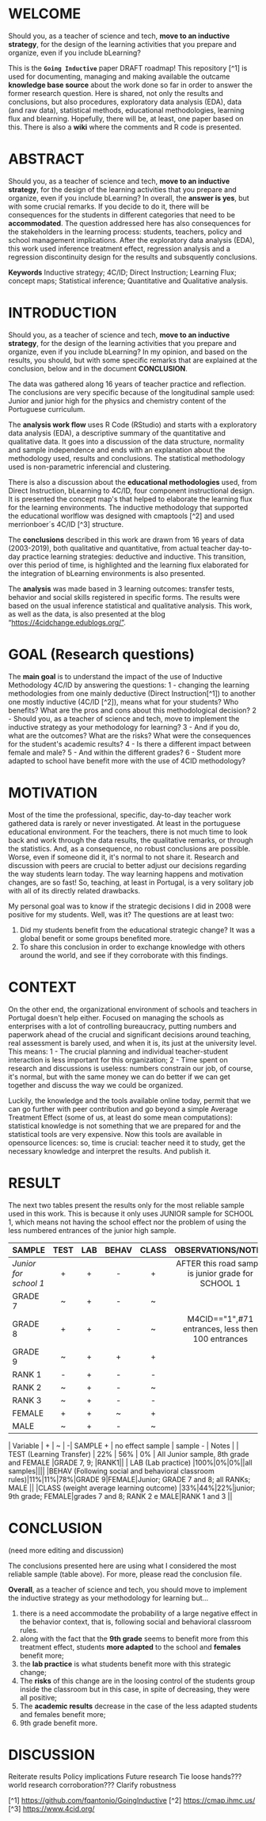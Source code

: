 # WELCOME

Should you, as a teacher of science and tech, **move to an inductive strategy**, for the design of the learning activities that you prepare and organize, even if you include bLearning?

This is the **`Going Inductive`** paper DRAFT roadmap! This repository [^1] is used for documenting, managing and making available the outcame **knowledge base source** about the work done so far in order to answer the former research question. Here is shared, not only the results and conclusions, but also procedures, exploratory data analysis (EDA), data (and raw data), statistical methods, educational methodologies, learning flux and blearning. Hopefully, there will be, at least, one paper based on this. There is also a **wiki** where the comments and R code is presented.

# ABSTRACT

Should you, as a teacher of science and tech, **move to an inductive strategy**, for the design of the learning activities that you prepare and organize, even if you include bLearning? In overall, the **answer is yes**, but with some crucial remarks. If you decide to do it, there will be consequences for the students in different categories that need to be **accommodated**. The question addressed here has also consequences for the stakeholders in the learning process: students, teachers, policy and school management implications. After the exploratory data analysis (EDA), this work used inference treatment effect, regression analysis and a regression discontinuity design for the results and subsquently conclusions.

**Keywords**
Inductive strategy; 4C/ID; Direct Instruction; Learning Flux; concept maps; Statistical inference; Quantitative and Qualitative analysis.

# INTRODUCTION

Should you, as a teacher of science and tech, **move to an inductive strategy**, for the design of the learning activities that you prepare and organize, even if you include bLearning? In my opinion, and based on the results, you should, but with some specific remarks that are explained at the conclusion, below and in the document **CONCLUSION**.

The data was gathered along 16 years of teacher practice and reflection. The conclusions are very specific because of the longitudinal sample used: Junior and junior high for the physics and chemistry content of the Portuguese curriculum. 

The **analysis work flow** uses R Code (RStudio) and starts with a exploratory data analysis (EDA), a descriptive summary of the quantitative and qualitative data. It goes into a discussion of the data structure, normality and sample independence and ends with an explanation about the methodology used, results and conclusions. The statistical methodology used is non-parametric inferencial and clustering. 

There is also a discussion about the **educational methodologies** used, from Direct Instruction, bLearning to 4C/ID, four component instructional design. It is presented the concept map's that helped to elaborate the learning flux for the learning environments. The inductive methodology that supported the educational worlflow was designed with cmaptools [^2] and used merrionboer´s 4C/ID [^3] structure. 

The **conclusions** described in this work are drawn from 16 years of data (2003-2019), both qualitative and quantitative, from actual teacher day-to-day practice learning strategies: deductive and inductive. This transition, over this period of time, is highlighted and the learning flux elaborated for the integration of bLearning environments is also presented. 

The **analysis** was made based in 3 learning outcomes: transfer tests, behavior and social skills registered in specific forms. The results were based on the usual inference statistical and qualitative analysis. This work, as well as the data, is also presented at the blog “https://4cidchange.edublogs.org/”.

# GOAL (Research questions)

The **main goal** is to understand the impact of the use of Inductive Methodology 4C/ID by answering the questions: 
  1 - changing the learning methodologies from one mainly deductive (Direct Instruction[^1]) to another one mostly inductive (4C/ID [^2]), means what for your students? Who benefits? What are the pros and cons about this methodological decision?
  2 - Should you, as a teacher of science and tech, move to implement the inductive strategy as your methodology for learning? 
  3 - And if you do, what are the outcomes? What are the risks? What were the consequences for the student's academic results? 
  4 - Is there a different impact between female and male? 
  5 - And within the different grades?
  6 - Student more adapted to school have benefit more with the use of 4CID methodology?

# MOTIVATION

Most of the time the professional, specific, day-to-day teacher work gathered data is rarely or never investigated. At least in the portuguese educational environment. For the teachers, there is not much time to look back and work through the data results, the qualitative remarks, or through the statistics. And, as a consequence, no robust conclusions are possible. Worse, even if someone did it, it's normal to not share it. Research and discussion with peers are crucial to better adjust our decisions regarding the way students learn today. The way learning happens and motivation changes, are so fast! So, teaching, at least in Portugal, is a very solitary job with all of its directly related drawbacks.

My personal goal was to know if the strategic decisions I did in 2008 were positive for my students. Well, was it? The questions are at least two: 

1. Did my students benefit from the educational strategic change? It was a global benefit or some groups benefited more.
2. To share this conclusion in order to exchange knowledge with others around the world, and see if they corroborate with this findings.

# CONTEXT

On the other end, the organizational environment of schools and teachers in Portugal doesn't help either. Focused on managing the schools as enterprises with a lot of controlling bureaucracy, putting numbers and paperwork ahead of the crucial and significant decisions around teaching, real assessment is barely used, and when it is, its just at the university level. This means:
  1 - The crucial planning and individual teacher-student interaction is less important for this organization;
  2 - Time spent on research and discussions is useless: numbers constrain our job, of course, it's normal, but with the same money we can do better if we can get together and discuss the way we could be organized.

Luckily, the knowledge and the tools available online today, permit that we can go further with peer contribution and go beyond a simple Average Treatment Effect (some of us, at least do some mean computations): statistical knowledge is not something that we are prepared for and the statistical tools are very expensive. Now this tools are available in opensource licences: so, time is crucial: teacher need it to study, get the necessary knowledge and interpret the results. And publish it.

# RESULT

The next two tables present the results only for the most reliable sample used in this work. This is because it only uses JUNIOR sample for SCHOOL 1, which means not having the school effect nor the problem of using the less numbered entrances of the junior high sample. 

| SAMPLE | TEST | LAB | BEHAV | CLASS | OBSERVATIONS/NOTES |
|:------------|:------------:|:------------:|:------------:|:------------:|:------------:|
| *Junior for school 1*             | \+   | \+  | \-    | \+    | AFTER this road sample is junior grade for SCHOOL 1                                                                        |
| GRADE 7                          | \~   | \+  | \-    | \~    |                                                                        |
| GRADE 8                         | \+   | \+  | \-    | \~    | M4CID=="1",#71 entrances, less then 100 entrances                      |
| GRADE 9                         | \~   | \+  | \+    | \+    |                                                                        |
| RANK 1                          | \-   | \+  | \-    | \-    |                                                                        |
| RANK 2                          | \~   | \+  | \-    | \~    |                                                                        |
| RANK 3                          | \~   | \+  | \-    | \-    |                                                                        |
| FEMALE                          | \+   | \+  | \~    | \+    |                                                                        |
| MALE                            | \~   | \+  | \-    | \~    |              |

| Variable | + | ~ | -| SAMPLE + | no effect sample | sample - | Notes | 
| TEST (Learning Transfer) | 22% | 56% | 0% | All Junior sample, 8th grade and FEMALE |GRADE 7, 9; |RANK1||
| LAB (Lab practice) |100%|0%|0%||all samples||||
|BEHAV (Following social and behavioral classroom rules)|11%|11%|78%|GRADE 9|FEMALE|Junior; GRADE 7 and 8; all RANKs; MALE ||
|CLASS (weight average learning outcome) |33%|44%|22%|junior; 9th grade; FEMALE|grades 7 and 8; RANK 2 e MALE|RANK 1 and 3 ||

# CONCLUSION

(need more editing and discussion)
  
The conclusions presented here are using what I considered the most reliable sample (table above). For more, please read the conclusion file.

**Overall**, as a teacher of science and tech, you should move to implement the inductive strategy as your methodology for learning but... 
  1. there is a need accommodate the probability of a large negative effect in the behavior context, that is, following social and behavioral classroom rules. 
  2. along with the fact that the **9th grade** seems to benefit more from this treatment effect, students **more adapted** to the school and **females** benefit more;
  3. the **lab practice** is what students benefit more with this strategic change;
  4. The **risks** of this change are in the loosing control of the students group inside the classroom but in this case, in spite of decreasing, they were all positive;
  5. The **academic results** decrease in the case of the less adapted students and females benefit more;
  6. 9th grade benefit more.

# DISCUSSION 

Reiterate results
Policy implications
Future research
Tie loose hands???
world research corroboration???
Clarify
robustness

[^1] https://github.com/fqantonio/GoingInductive
[^2] https://cmap.ihmc.us/
[^3] https://www.4cid.org/
